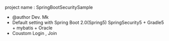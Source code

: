 project name : SpringBootSecuritySample
- @author Dev. Mk
- Default setting with Spring Boot 2.0(Spring5) SpringSecurity5 + Gradle5 + mybatis + Oracle
- Coustom Login , Join
